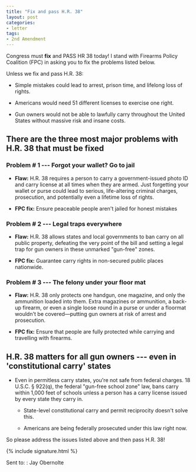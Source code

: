 ```yaml
---
title: "Fix and pass H.R. 38"
layout: post
categories:
- letter
tags:
- 2nd Amendment
---
```


Congress must **fix** and PASS HR 38 today! I stand with Firearms Policy Coalition (FPC) in asking you to fix the problems listed below.

Unless we fix and pass H.R. 38:

- Simple mistakes could lead to arrest, prison time, and lifelong loss of rights.

- Americans would need 51 different licenses to exercise one right.

- Gun owners would not be able to lawfully carry throughout the United States without massive risk and insane costs.

## There are the three most major problems with H.R. 38 that must be fixed

### Problem # 1 --- Forgot your wallet? Go to jail

- **Flaw:** H.R. 38 requires a person to carry a government-issued photo ID and carry license at all times when they are armed. Just forgetting your wallet or purse could lead to serious, life-altering criminal charges, prosecution, and potentially even a lifetime loss of rights. 

- **FPC fix:** Ensure peaceable people aren't jailed for honest mistakes

### Problem # 2 --- Legal traps everywhere

- **Flaw:** H.R. 38 allows states and local governments to ban carry on all public property, defeating the very point of the bill and setting a legal trap for gun owners in these unmarked "gun-free" zones.

- **FPC fix:** Guarantee carry rights in non-secured public places nationwide.

### Problem # 3 --- The felony under your floor mat

- **Flaw:** H.R. 38 only protects one handgun, one magazine, and only the ammunition loaded into them. Extra magazines or ammunition, a back-up firearm, or even a single loose round in a purse or under a floormat wouldn't be covered—putting gun owners at risk of arrest and prosecution. 

- **FPC fix:** Ensure that people are fully protected while carrying and travelling with firearms.

## H.R. 38 matters for all gun owners --- even in 'constitutional carry' states

- Even in permitless carry states, you're not safe from federal charges. 18 U.S.C. § 922(q), the federal "gun-free school zone" law, bans carry within 1,000 feet of schools unless a person has a carry license issued by every state they carry in. 

  - State-level constitutional carry and permit reciprocity doesn't solve this.
  
  - Americans are being federally prosecuted under this law right now.

So please address the issues listed above and then pass H.R. 38!

{% include signature.html %}

Sent to:
: Jay Obernolte
